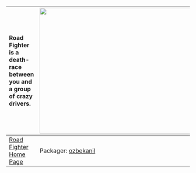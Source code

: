| Road Fighter is a death-race between you and a group of crazy drivers. | <a href='http://www.youtube.com/watch?feature=player_embedded&v=IulOBg9XYfc' target='_blank'><img src='http://img.youtube.com/vi/IulOBg9XYfc/0.jpg' width='425' height=344 /></a> |
|:-----------------------------------------------------------------------|:----------------------------------------------------------------------------------------------------------------------------------------------------------------------------------|
|[Road Fighter Home Page](http://roadfighter.jorito.net)| Packager: [ozbekanil](ozbekanil.md) |
